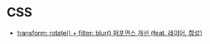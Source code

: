 # CSS

- [transform: rotate() + filter: blur() 퍼포먼스 개선 (feat. 레이어, 합성)](./improve-transform-rotate-filter-blur-performance/ko.md)
